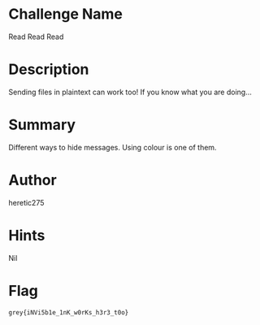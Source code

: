# Challenge Name

Read Read Read

# Description

Sending files in plaintext can work too! If you know what you are doing...

# Summary

Different ways to hide messages. Using colour is one of them.

# Author

heretic275

# Hints

Nil

# Flag

`grey{iNVi5b1e_1nK_w0rKs_h3r3_t0o}`
